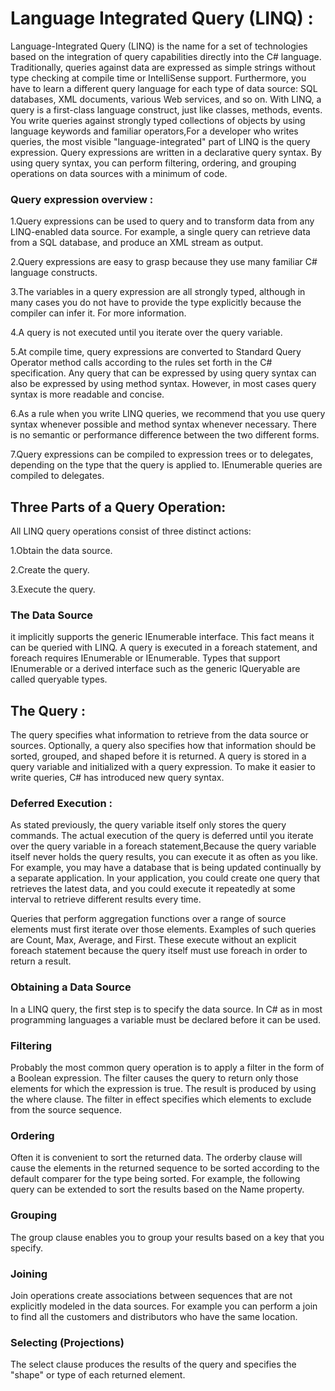 # Language Integrated Query (LINQ) :

Language-Integrated Query (LINQ) is the name for a set of technologies based on the integration of query capabilities directly into the C# language. Traditionally, queries against data are expressed as simple strings without type checking at compile time or IntelliSense support. Furthermore, you have to learn a different query language for each type of data source: SQL databases, XML documents, various Web services, and so on. With LINQ, a query is a first-class language construct, just like classes, methods, events. You write queries against strongly typed collections of objects by using language keywords and familiar operators,For a developer who writes queries, the most visible "language-integrated" part of LINQ is the query expression. Query expressions are written in a declarative query syntax. By using query syntax, you can perform filtering, ordering, and grouping operations on data sources with a minimum of code.

### Query expression overview :
1.Query expressions can be used to query and to transform data from any LINQ-enabled data source. For example, a single query can retrieve data from a SQL database, and produce an XML stream as output.

2.Query expressions are easy to grasp because they use many familiar C# language constructs.

3.The variables in a query expression are all strongly typed, although in many cases you do not have to provide the type explicitly because the compiler can infer it. For more information.

4.A query is not executed until you iterate over the query variable.

5.At compile time, query expressions are converted to Standard Query Operator method calls according to the rules set forth in the C# specification. Any query that can be expressed by using query syntax can also be expressed by using method syntax. However, in most cases query syntax is more readable and concise.

6.As a rule when you write LINQ queries, we recommend that you use query syntax whenever possible and method syntax whenever necessary. There is no semantic or performance difference between the two different forms.

7.Query expressions can be compiled to expression trees or to delegates, depending on the type that the query is applied to. IEnumerable<T> queries are compiled to delegates.


## Three Parts of a Query Operation:

All LINQ query operations consist of three distinct actions:

1.Obtain the data source.

2.Create the query.

3.Execute the query.

### The Data Source 

it implicitly supports the generic IEnumerable<T> interface. This fact means it can be queried with LINQ. A query is executed in a foreach statement, and foreach requires IEnumerable or IEnumerable<T>. Types that support IEnumerable<T> or a derived interface such as the generic IQueryable<T> are called queryable types.


## The Query :

The query specifies what information to retrieve from the data source or sources. Optionally, a query also specifies how that information should be sorted, grouped, and shaped before it is returned. A query is stored in a query variable and initialized with a query expression. To make it easier to write queries, C# has introduced new query syntax.

### Deferred Execution :

As stated previously, the query variable itself only stores the query commands. The actual execution of the query is deferred until you iterate over the query variable in a foreach statement,Because the query variable itself never holds the query results, you can execute it as often as you like. For example, you may have a database that is being updated continually by a separate application. In your application, you could create one query that retrieves the latest data, and you could execute it repeatedly at some interval to retrieve different results every time.

Queries that perform aggregation functions over a range of source elements must first iterate over those elements. Examples of such queries are Count, Max, Average, and First. These execute without an explicit foreach statement because the query itself must use foreach in order to return a result.

### Obtaining a Data Source

In a LINQ query, the first step is to specify the data source. In C# as in most programming languages a variable must be declared before it can be used.

### Filtering

Probably the most common query operation is to apply a filter in the form of a Boolean expression. The filter causes the query to return only those elements for which the expression is true. The result is produced by using the where clause. The filter in effect specifies which elements to exclude from the source sequence.

### Ordering

Often it is convenient to sort the returned data. The orderby clause will cause the elements in the returned sequence to be sorted according to the default comparer for the type being sorted. For example, the following query can be extended to sort the results based on the Name property.

### Grouping

The group clause enables you to group your results based on a key that you specify.

### Joining

Join operations create associations between sequences that are not explicitly modeled in the data sources. For example you can perform a join to find all the customers and distributors who have the same location.

### Selecting (Projections)

The select clause produces the results of the query and specifies the "shape" or type of each returned element.







